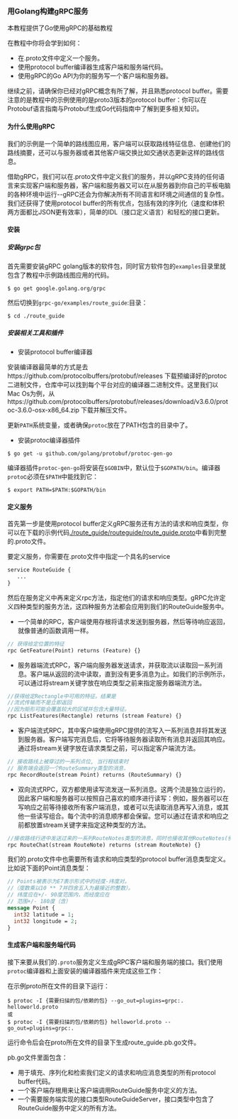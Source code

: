 ### 用Golang构建gRPC服务

本教程提供了Go使用gRPC的基础教程

在教程中你将会学到如何：

* 在.proto文件中定义一个服务。
* 使用protocol buffer编译器生成客户端和服务端代码。
* 使用gRPC的Go API为你的服务写一个客户端和服务器。

继续之前，请确保你已经对gRPC概念有所了解，并且熟悉protocol buffer。需要注意的是教程中的示例使用的是proto3版本的protocol buffer：你可以在Protobuf语言指南与Protobuf生成Go代码指南中了解到更多相关知识。

#### 为什么使用gRPC

我们的示例是一个简单的路线图应用，客户端可以获取路线特征信息、创建他们的路线摘要，还可以与服务器或者其他客户端交换比如交通状态更新这样的路线信息。

借助gRPC，我们可以在.proto文件中定义我们的服务，并以gRPC支持的任何语言来实现客户端和服务器，客户端和服务器又可以在从服务器到你自己的平板电脑的各种环境中运行--gRPC还会为你解决所有不同语言和环境之间通信的复杂性。我们还获得了使用protocol buffer的所有优点，包括有效的序列化（速度和体积两方面都比JSON更有效率），简单的IDL（接口定义语言）和轻松的接口更新。

#### 安装

##### 安装grpc包

首先需要安装gRPC golang版本的软件包，同时官方软件包的`examples`目录里就包含了教程中示例路线图应用的代码。

```shell script
$ go get google.golang.org/grpc
```

然后切换到`grpc-go/examples/route_guide`:目录：

```shell script
$ cd ./route_guide
```

##### 安装相关工具和插件

* 安装protocol buffer编译器

安装编译器最简单的方式是去https://github.com/protocolbuffers/protobuf/releases 下载预编译好的protoc二进制文件，仓库中可以找到每个平台对应的编译器二进制文件。这里我们以Mac Os为例，从https://github.com/protocolbuffers/protobuf/releases/download/v3.6.0/protoc-3.6.0-osx-x86_64.zip 下载并解压文件。

更新`PATH`系统变量，或者确保`protoc`放在了PATH包含的目录中了。

* 安装protoc编译器插件

```shell script
$ go get -u github.com/golang/protobuf/protoc-gen-go
```

编译器插件`protoc-gen-go`将安装在`$GOBIN`中，默认位于`​$GOPATH/bin`。编译器`proto`c必须在`$PATH`中能找到它：

```shell script
$ export PATH=$PATH:$GOPATH/bin
```

#### 定义服务

首先第一步是使用protocol buffer定义gRPC服务还有方法的请求和响应类型，你可以在下载的示例代码[./route_guide/routeguide/route_guide.proto](./route_guide/routeguide/route_guide.proto)中看到完整的.proto文件。

要定义服务，你需要在.proto文件中指定一个具名的service

```proto
service RouteGuide {
   ...
}
```

然后在服务定义中再来定义rpc方法，指定他们的请求和响应类型。gRPC允许定义四种类型的服务方法，这四种服务方法都会应用到我们的RouteGuide服务中。

* 一个简单的RPC，客户端使用存根将请求发送到服务器，然后等待响应返回，就像普通的函数调用一样。

```proto
// 获得给定位置的特征
rpc GetFeature(Point) returns (Feature) {}
```

* 服务器端流式RPC，客户端向服务器发送请求，并获取流以读取回一系列消息。客户端从返回的流中读取，直到没有更多消息为止。如我们的示例所示，可以通过将stream关键字放在响应类型之前来指定服务器端流方法。

```proto
//获得给定Rectangle中可用的特征。结果是
//流式传输而不是立即返回
//因为矩形可能会覆盖较大的区域并包含大量特征。
rpc ListFeatures(Rectangle) returns (stream Feature) {}
```

* 客户端流式RPC，其中客户端使用gRPC提供的流写入一系列消息并将其发送到服务器。客户端写完消息后，它将等待服务器读取所有消息并返回其响应。通过将stream关键字放在请求类型之前，可以指定客户端流方法。

```proto
// 接收路线上被穿过的一系列点位, 当行程结束时
// 服务端会返回一个RouteSummary类型的消息.
rpc RecordRoute(stream Point) returns (RouteSummary) {}
```

* 双向流式RPC，双方都使用读写流发送一系列消息。这两个流是独立运行的，因此客户端和服务器可以按照自己喜欢的顺序进行读写：例如，服务器可以在写响应之前等待接收所有客户端消息，或者可以先读取消息再写入消息，或其他一些读写组合。每个流中的消息顺序都会保留。您可以通过在请求和响应之前都放置stream关键字来指定这种类型的方法。
  
```proto
//接收路线行进中发送过来的一系列RouteNotes类型的消息，同时也接收其他RouteNotes(例如：来自其他用户)
rpc RouteChat(stream RouteNote) returns (stream RouteNote) {}
```
  
我们的.proto文件中也需要所有请求和响应类型的protocol buffer消息类型定义。比如说下面的Point消息类型：

```proto
// Points被表示为E7表示形式中的经度-纬度对。
//（度数乘以10 ** 7并四舍五入为最接近的整数）。
// 纬度应在+/- 90度范围内，而经度应在
// 范围+/- 180度（含）
message Point {
  int32 latitude = 1;
  int32 longitude = 2;
}
```

#### 生成客户端和服务端代码


接下来要从我们的`.proto`服务定义生成gRPC客户端和服务端的接口。我们使用`protoc`编译器和上面安装的编译器插件来完成这些工作：

在示例proto所在文件的目录下运行：

```shell script
$ protoc -I {需要扫描的包/依赖的包} --go_out=plugins=grpc:. helloworld.proto
或
$ protoc -I {需要扫描的包/依赖的包} helloworld.proto --go_out=plugins=grpc:. 
```

运行命令后会在proto所在文件的目录下生成route_guide.pb.go文件。

pb.go文件里面包含：

* 用于填充、序列化和检索我们定义的请求和响应消息类型的所有protocol buffer代码。
* 一个客户端存根用来让客户端调用RouteGuide服务中定义的方法。
* 一个需要服务端实现的接口类型RouteGuideServer，接口类型中包含了RouteGuide服务中定义的所有方法。

